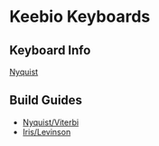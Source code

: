 # Keebio Keyboards

## Keyboard Info

[Nyquist](/README.md)

## Build Guides

* [Nyquist/Viterbi](/build-guide.md)
* [Iris/Levinson](/iris-build-guide.md)



